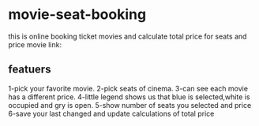 # movie-seat-booking
this is online booking ticket movies and calculate total price for seats and price movie
link:


## featuers
1-pick your favorite movie.
2-pick  seats of cinema.
3-can see each movie has a different price.
4-little legend shows us that blue is selected,white is occupied and gry is open.
5-show number of seats you selected and price
6-save your last changed and update calculations of total price

